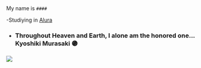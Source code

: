 ## 

My name is ` #### `

-Studiying in [Alura](https://www.alura.com)
- ### Throughout Heaven and Earth, I alone am the honored one...  Kyoshiki  Murasaki 🟣


![](https://media1.tenor.com/m/c67XWC0HaEwAAAAd/gojo-toji.gif)

